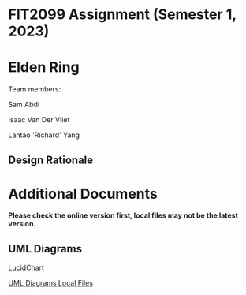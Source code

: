 # FIT2099 Assignment (Semester 1, 2023)
# Elden Ring


Team members:

Sam Abdi 

Isaac Van Der Vliet 
    
Lantao 'Richard' Yang 

## Design Rationale



# Additional Documents

**Please check the online version first, local files may not be the latest version.**


## UML Diagrams
[LucidChart](https://lucid.app/lucidchart/e6b33f29-ea03-4761-abc5-5dda9687586f/edit?viewport_loc=-10%2C-11%2C1707%2C829%2C0_0&invitationId=inv_bc05fb32-17bf-4310-a16a-e14b45be7ec8)

[UML Diagrams Local Files](docs/Assignment1/FIT2099_Assignment_1.pdf)

